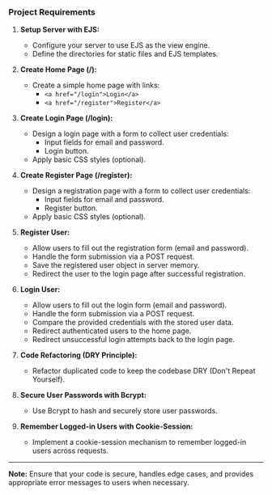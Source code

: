 ### Project Requirements

1. **Setup Server with EJS:**
   - Configure your server to use EJS as the view engine.
   - Define the directories for static files and EJS templates.

2. **Create Home Page (/):**
   - Create a simple home page with links: 
     - `<a href="/login">Login</a>`
     - `<a href="/register">Register</a>`

3. **Create Login Page (/login):**
   - Design a login page with a form to collect user credentials:
     - Input fields for email and password.
     - Login button.
   - Apply basic CSS styles (optional).

4. **Create Register Page (/register):**
   - Design a registration page with a form to collect user credentials:
     - Input fields for email and password.
     - Register button.
   - Apply basic CSS styles (optional).

5. **Register User:**
   - Allow users to fill out the registration form (email and password).
   - Handle the form submission via a POST request.
   - Save the registered user object in server memory.
   - Redirect the user to the login page after successful registration.

6. **Login User:**
   - Allow users to fill out the login form (email and password).
   - Handle the form submission via a POST request.
   - Compare the provided credentials with the stored user data.
   - Redirect authenticated users to the home page.
   - Redirect unsuccessful login attempts back to the login page.

7. **Code Refactoring (DRY Principle):**
   - Refactor duplicated code to keep the codebase DRY (Don't Repeat Yourself).

8. **Secure User Passwords with Bcrypt:**
   - Use Bcrypt to hash and securely store user passwords.

9. **Remember Logged-in Users with Cookie-Session:**
   - Implement a cookie-session mechanism to remember logged-in users across requests.

---

**Note:** Ensure that your code is secure, handles edge cases, and provides appropriate error messages to users when necessary.
